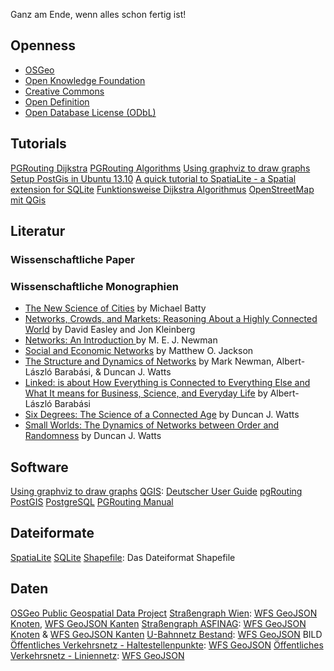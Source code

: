 

Ganz am Ende, wenn alles schon fertig ist!

## Openness
- [OSGeo](http://www.osgeo.org/)
- [Open Knowledge Foundation](http://okfn.org/)
- [Creative Commons](https://creativecommons.org/)
- [Open Definition](http://opendefinition.org/)
- [Open Database License (ODbL)](http://opendatacommons.org/licenses/odbl/)

## Tutorials
[PGRouting Dijkstra](http://pgrouting.org/docs/1.x/dijkstra.html)
[PGRouting Algorithms](http://workshop.pgrouting.org/chapters/shortest_path.html)
[Using graphviz to draw graphs](http://avedo.net/338/using-graphviz-to-draw-graphs/)
[Setup PostGis in Ubuntu 13.10](http://trac.osgeo.org/postgis/wiki/UsersWikiPostGIS21UbuntuPGSQL93Apt)
[A quick tutorial to SpatiaLite - a Spatial extension for SQLite](http://www.gaia-gis.it/gaia-sins/spatialite-tutorial-2.3.1.html)
[Funktionsweise Dijkstra Algorithmus](https://www.youtube.com/watch?v=Q5ebFH8Yho4)
[OpenStreetMap mit QGis](http://www.qgis.org/en/docs/user_manual/osm/openstreetmap.html)


## Literatur

### Wissenschaftliche Paper

### Wissenschaftliche Monographien
- [The New Science of Cities](https://mitpress.mit.edu/books/new-science-cities) by Michael Batty
- [ Networks, Crowds, and Markets:  Reasoning About a Highly Connected World](http://www.cs.cornell.edu/home/kleinber/networks-book/) by David Easley and Jon Kleinberg
- [ Networks: An Introduction ](http://www-personal.umich.edu/~mejn/networks-an-introduction/) by M. E. J. Newman
- [Social and Economic Networks](http://press.princeton.edu/titles/8767.html) by Matthew O. Jackson
- [The Structure and Dynamics of Networks](http://press.princeton.edu/titles/8114.html) by Mark Newman, Albert-László Barabási, & Duncan J. Watts
- [Linked: is about How Everything is Connected to Everything Else and What It means for Business, Science, and Everyday Life](http://barabasilab.com/LinkedBook/) by Albert-László Barabási
- [Six Degrees: The Science of a Connected Age](https://en.wikipedia.org/wiki/Six_Degrees:_The_Science_of_a_Connected_Age) by Duncan J. Watts
- [Small Worlds: The Dynamics of Networks between Order and Randomness](http://press.princeton.edu/titles/6768.html) by Duncan J. Watts

## Software
[Using graphviz to draw graphs](http://avedo.net/338/using-graphviz-to-draw-graphs/)
[QGIS](http://qgis.org): [Deutscher User Guide](http://docs.qgis.org/2.0/pdf/QGIS-2.0-UserGuide-de.pdf)
[pgRouting](http://pgrouting.org/)
[PostGIS](http://postgis.org/)
[PostgreSQL](http://www.postgresql.org/)
[PGRouting Manual](http://docs.pgrouting.org/2.0/en/pgRoutingDocumentation.pdf)



## Dateiformate
[SpatiaLite](https://www.gaia-gis.it/fossil/libspatialite/index)
[SQLite](https://www.sqlite.org/)
[Shapefile](http://www.esri.com/library/whitepapers/pdfs/shapefile.pdf): Das Dateiformat Shapefile

## Daten
[OSGeo Public Geospatial Data Project](http://wiki.osgeo.org/wiki/Public_Geospatial_Data_Project)
[Straßengraph Wien](https://open.wien.at/site/datensatz/?id=1039ed7e-97fb-435f-b6cc-f6a105ba5e09): [WFS GeoJSON Knoten](http://data.wien.gv.at/daten/geoserver/ows?service=WFS&request=GetFeature&version=1.1.0&typeName=ogdwien:STRASSENKNOTENOGD&srsName=EPSG:4326&outputFormat=json), [WFS GeoJSON Kanten](http://data.wien.gv.at/daten/geoserver/ows?service=WFS&request=GetFeature&version=1.1.0&typeName=ogdwien:STRASSENGRAPHOGD&srsName=EPSG:4326&outputFormat=json)
[Straßengraph ASFINAG](https://open.wien.at/site/datensatz/?id=db389f75-56c3-4d61-9bb7-1f1c675edeaf): [WFS GeoJSON Knoten](http://data.wien.gv.at/daten/geoserver/ows?service=WFS&request=GetFeature&version=1.1.0&typeName=ogdwien:ASFINAGKNOTENOGD&srsName=EPSG:4326&outputFormat=json) & [WFS GeoJSON Kanten](http://data.wien.gv.at/daten/geoserver/ows?service=WFS&request=GetFeature&version=1.1.0&typeName=ogdwien:ASFINAGSTRASSEOGD&srsName=EPSG:4326&outputFormat=json)
[U-Bahnnetz Bestand](https://open.wien.at/site/datensatz/?id=2d0e9a21-fa5f-441d-948a-fe97a453a827): [WFS GeoJSON](http://data.wien.gv.at/daten/geoserver/ows?service=WFS&request=GetFeature&version=1.1.0&typeName=ogdwien:UBAHNOGD,ogdwien:UBAHNHALTOGD&srsName=EPSG:4326&outputFormat=json)
BILD
[Öffentliches Verkehrsnetz - Haltestellenpunkte](https://open.wien.at/site/datensatz/?id=f1f6f15d-2faa-4b62-b78b-80599dd1c66e): [WFS GeoJSON](http://data.wien.gv.at/daten/geoserver/ows?service=WFS&request=GetFeature&version=1.1.0&srsName=EPSG:4326&outputFormat=json&typeName=ogdwien:OEFFHALTESTOGD)
[Öffentliches Verkehrsnetz - Liniennetz](https://open.wien.at/site/datensatz/?id=36a8b9e9-909e-4605-a7ba-686ee3e1b8bf): [WFS GeoJSON](http://data.wien.gv.at/daten/wfs?service=WFS&request=GetFeature&version=1.1.0&typeName=ogdwien:OEFFLINIENOGD&srsName=EPSG:4326&outputFormat=json)

